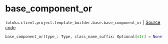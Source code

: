 # base_component_or
`toloka.client.project.template_builder.base.base_component_or` | [Source code](https://github.com/Toloka/toloka-kit/blob/v1.2.3/src/client/project/template_builder/base.py#L153)

```python
base_component_or(type_: Type, class_name_suffix: Optional[str] = None)
```

